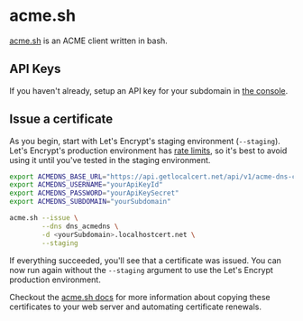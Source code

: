 # acme.sh

[acme.sh](https://github.com/acmesh-official/acme.sh) is an ACME client written in bash.

## API Keys

If you haven't already, setup an API key for your subdomain in [the console](https://console.getlocalcert.net/).

## Issue a certificate

As you begin, start with Let's Encrypt's staging environment (`--staging`).
Let's Encrypt's production environment has [rate limits](https://letsencrypt.org/docs/rate-limits/), so it's best to avoid using it until you've tested in the staging environment.

``` bash
export ACMEDNS_BASE_URL="https://api.getlocalcert.net/api/v1/acme-dns-compat"
export ACMEDNS_USERNAME="yourApiKeyId"
export ACMEDNS_PASSWORD="yourApiKeySecret"
export ACMEDNS_SUBDOMAIN="yourSubdomain"

acme.sh --issue \
        --dns dns_acmedns \
        -d <yourSubdomain>.localhostcert.net \
        --staging
```

If everything succeeded, you'll see that a certificate was issued.
You can now run again without the `--staging` argument to use the Let's Encrypt production environment.

Checkout the [acme.sh docs](https://github.com/acmesh-official/acme.sh/wiki)
for more information about copying these certificates to your web server and automating certificate renewals.

